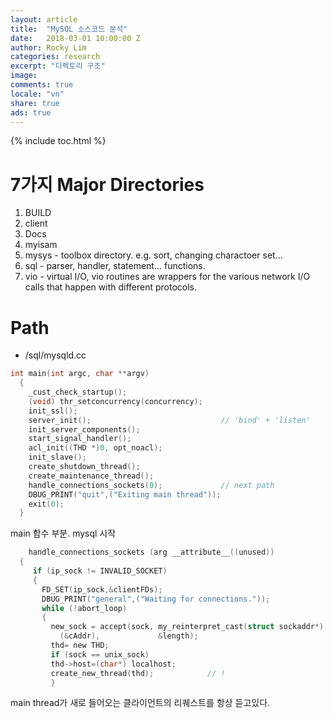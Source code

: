 ```yaml
---
layout: article
title:  "MySQL 소스코드 분석"
date:   2018-03-01 10:00:00 Z
author: Rocky Lim
categories: research
excerpt: "디렉토리 구조"
image:
comments: true
locale: "vn"
share: true
ads: true
---
```



{% include toc.html %}

# 7가지 Major Directories

1. BUILD
2. client
3. Docs
4. myisam
5. mysys - toolbox directory. e.g. sort, changing charactoer set... 
6. sql - parser, handler, statement... functions.
7. vio - virtual I/O, vio routines are wrappers for the various network I/O calls that happen with different protocols. 

# Path

* /sql/mysqld.cc

~~~C
int main(int argc, char **argv)
  {
    _cust_check_startup();
    (void) thr_setconcurrency(concurrency);
    init_ssl();
    server_init();                             // 'bind' + 'listen'
    init_server_components();
    start_signal_handler();
    acl_init((THD *)0, opt_noacl);
    init_slave();
    create_shutdown_thread();
    create_maintenance_thread();
    handle_connections_sockets(0);             // next path
    DBUG_PRINT("quit",("Exiting main thread"));
    exit(0);
  }
~~~

main 함수 부분. mysql 시작

~~~C
	handle_connections_sockets (arg __attribute__((unused))
  {
     if (ip_sock != INVALID_SOCKET)
     {
       FD_SET(ip_sock,&clientFDs);
       DBUG_PRINT("general",("Waiting for connections."));
       while (!abort_loop)
       {
         new_sock = accept(sock, my_reinterpret_cast(struct sockaddr*)
           (&cAddr),             &length);
         thd= new THD;
         if (sock == unix_sock)
         thd->host=(char*) localhost;
         create_new_thread(thd);            // !
         }

~~~

main thread가 새로 들어오는 클라이언트의 리퀘스트를 항상 듣고있다.








